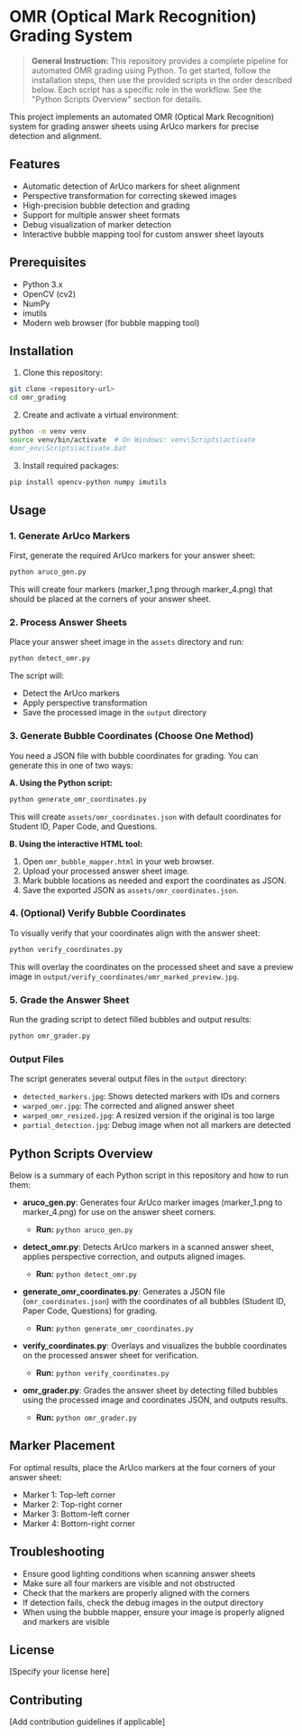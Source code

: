 # OMR (Optical Mark Recognition) Grading System

> **General Instruction:**
> This repository provides a complete pipeline for automated OMR grading using Python. To get started, follow the installation steps, then use the provided scripts in the order described below. Each script has a specific role in the workflow. See the "Python Scripts Overview" section for details.

This project implements an automated OMR (Optical Mark Recognition) system for grading answer sheets using ArUco markers for precise detection and alignment.

## Features

- Automatic detection of ArUco markers for sheet alignment
- Perspective transformation for correcting skewed images
- High-precision bubble detection and grading
- Support for multiple answer sheet formats
- Debug visualization of marker detection
- Interactive bubble mapping tool for custom answer sheet layouts

## Prerequisites

- Python 3.x
- OpenCV (cv2)
- NumPy
- imutils
- Modern web browser (for bubble mapping tool)

## Installation

1. Clone this repository:
```bash
git clone <repository-url>
cd omr_grading
```

2. Create and activate a virtual environment:
```bash
python -m venv venv
source venv/bin/activate  # On Windows: venv\Scripts\activate
#omr_env\Scripts\activate.bat
```

3. Install required packages:
```bash
pip install opencv-python numpy imutils
```

## Usage

### 1. Generate ArUco Markers

First, generate the required ArUco markers for your answer sheet:
```bash
python aruco_gen.py
```
This will create four markers (marker_1.png through marker_4.png) that should be placed at the corners of your answer sheet.

### 2. Process Answer Sheets

Place your answer sheet image in the `assets` directory and run:
```bash
python detect_omr.py
```

The script will:
- Detect the ArUco markers
- Apply perspective transformation
- Save the processed image in the `output` directory

### 3. Generate Bubble Coordinates (Choose One Method)

You need a JSON file with bubble coordinates for grading. You can generate this in one of two ways:

**A. Using the Python script:**
```bash
python generate_omr_coordinates.py
```
This will create `assets/omr_coordinates.json` with default coordinates for Student ID, Paper Code, and Questions.

**B. Using the interactive HTML tool:**
1. Open `omr_bubble_mapper.html` in your web browser.
2. Upload your processed answer sheet image.
3. Mark bubble locations as needed and export the coordinates as JSON.
4. Save the exported JSON as `assets/omr_coordinates.json`.

### 4. (Optional) Verify Bubble Coordinates

To visually verify that your coordinates align with the answer sheet:
```bash
python verify_coordinates.py
```
This will overlay the coordinates on the processed sheet and save a preview image in `output/verify_coordinates/omr_marked_preview.jpg`.

### 5. Grade the Answer Sheet

Run the grading script to detect filled bubbles and output results:
```bash
python omr_grader.py
```

### Output Files

The script generates several output files in the `output` directory:
- `detected_markers.jpg`: Shows detected markers with IDs and corners
- `warped_omr.jpg`: The corrected and aligned answer sheet
- `warped_omr_resized.jpg`: A resized version if the original is too large
- `partial_detection.jpg`: Debug image when not all markers are detected

## Python Scripts Overview

Below is a summary of each Python script in this repository and how to run them:

- **aruco_gen.py**: Generates four ArUco marker images (marker_1.png to marker_4.png) for use on the answer sheet corners.
  - **Run:** `python aruco_gen.py`

- **detect_omr.py**: Detects ArUco markers in a scanned answer sheet, applies perspective correction, and outputs aligned images.
  - **Run:** `python detect_omr.py`

- **generate_omr_coordinates.py**: Generates a JSON file (`omr_coordinates.json`) with the coordinates of all bubbles (Student ID, Paper Code, Questions) for grading.
  - **Run:** `python generate_omr_coordinates.py`

- **verify_coordinates.py**: Overlays and visualizes the bubble coordinates on the processed answer sheet for verification.
  - **Run:** `python verify_coordinates.py`

- **omr_grader.py**: Grades the answer sheet by detecting filled bubbles using the processed image and coordinates JSON, and outputs results.
  - **Run:** `python omr_grader.py`

## Marker Placement

For optimal results, place the ArUco markers at the four corners of your answer sheet:
- Marker 1: Top-left corner
- Marker 2: Top-right corner
- Marker 3: Bottom-left corner
- Marker 4: Bottom-right corner

## Troubleshooting

- Ensure good lighting conditions when scanning answer sheets
- Make sure all four markers are visible and not obstructed
- Check that the markers are properly aligned with the corners
- If detection fails, check the debug images in the output directory
- When using the bubble mapper, ensure your image is properly aligned and markers are visible

## License

[Specify your license here]

## Contributing

[Add contribution guidelines if applicable] 


